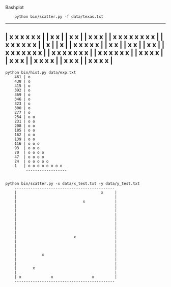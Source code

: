 Bashplot

		python bin/scatter.py -f data/texas.txt
------------------------------------------
|             x x x x x x                 |
|             x         x                 |
|             x         x                 |
|             x         x x               |
|             x           x x x x x x x   |
|             x                 x x x x x |
|             x                           |
|             x                           |
| x x   x   x x                           |
|   x x                                   |
|     x x                                 |
|       x x                               |
|       x x     x x x                 x x |
|         x x x     x x               x x |
|           x x       x           x x x   |
|                     x x       x x       |
|                       x     x x         |
|                       x x   x x         |
|                         x   x x         |
|                         x x x x         |
------------------------------------------


    python bin/hist.py data/exp.txt
		461 | o                
		438 | o                
		415 | o                
		392 | o                
		369 | o                
		346 | o                
		323 | o                
		300 | o                
		277 | o                
		254 | o o              
		231 | o o              
		208 | o o              
		185 | o o              
		162 | o o              
		139 | o o              
		116 | o o o            
		93  | o o o            
		70  | o o o o          
		47  | o o o o          
		24  | o o o o o        
		1   | o o o o o o o o  
		     ------------------


    python bin/scatter.py -x data/x_test.txt -y data/y_test.txt 
		--------------------------------------------
		|                                     x     |
		|                                           |
		|                             x             |
		|                                           |
		|                                           |
		|                                           |
		|                                           |
		|                                           |
		|                                           |
		|                                           |
		|                         x                 |
		|                                           |
		|                                           |
		|                                           |
		|           x                               |
		|                                           |
		|                                           |
		|       x                                   |
		|                                           |
		| x             x                 x         |
		--------------------------------------------

